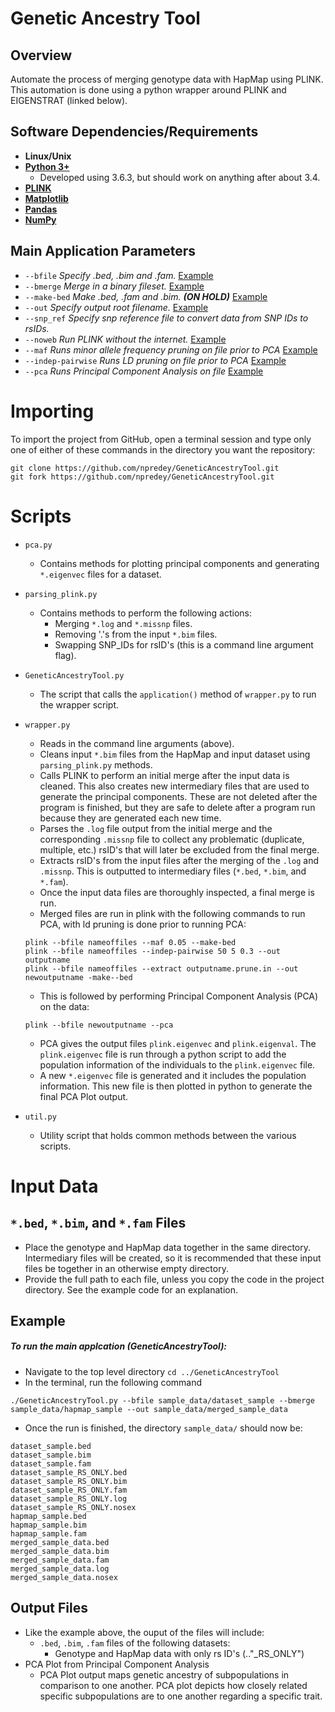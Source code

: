 # Genetic Ancestry Tool

## Overview
Automate the process of merging genotype data with HapMap using PLINK. 
This automation is done using a python wrapper around PLINK and EIGENSTRAT (linked below).

## Software Dependencies/Requirements
* **Linux/Unix**
* **[Python 3+](https://www.python.org/downloads/)**
    * Developed using 3.6.3, but should work on anything after about 3.4.
* **[PLINK](http://zzz.bwh.harvard.edu/plink/)**
* **[Matplotlib](https://matplotlib.org/)**
* **[Pandas](https://pandas.pydata.org/)**
* **[NumPy](http://www.numpy.org/)**


## Main Application Parameters
* `--bfile` _Specify .bed, .bim and .fam._ [Example](http://zzz.bwh.harvard.edu/plink/data.shtml#bed)
* `--bmerge` _Merge in a binary fileset._ [Example](http://zzz.bwh.harvard.edu/plink/dataman.shtml#bmerge)
* `--make-bed` _Make .bed, .fam and .bim. **(ON HOLD)**_ [Example](http://zzz.bwh.harvard.edu/plink/data.shtml#bed)
* `--out` _Specify output root filename._ [Example](http://zzz.bwh.harvard.edu/plink/data.shtml#plink)
* `--snp_ref` _Specify snp reference file to convert data from SNP IDs to rsIDs._
* `--noweb` _Run PLINK without the internet._ [Example](http://zzz.bwh.harvard.edu/plink/binary.shtml)
* `--maf` _Runs minor allele frequency pruning on file prior to PCA_ [Example](http://zzz.bwh.harvard.edu/plink/thresh.shtml)
* `--indep-pairwise` _Runs LD pruning on file prior to PCA_ [Example](http://zzz.bwh.harvard.edu/plink/summary.shtml)
* `--pca` _Runs Principal Component Analysis on file_ [Example](https://www.cog-genomics.org/plink/1.9/strat)

# Importing 
To import the project from GitHub, open a terminal session and type only one of either of these commands in the 
directory you want the repository:
~~~
git clone https://github.com/npredey/GeneticAncestryTool.git
git fork https://github.com/npredey/GeneticAncestryTool.git
~~~

# Scripts 
* `pca.py`
    * Contains methods for plotting principal components and generating `*.eigenvec` files for a dataset.
* `parsing_plink.py`
    * Contains methods to perform the following actions:
        * Merging `*.log` and `*.missnp` files.
        * Removing '.'s from the input `*.bim` files.
        * Swapping SNP_IDs for rsID's (this is a command line argument flag).
* `GeneticAncestryTool.py`
    * The script that calls the `application()` method of `wrapper.py` to run the wrapper script.
* `wrapper.py`
    * Reads in the command line arguments (above).
    * Cleans input `*.bim` files from the HapMap and input dataset using `parsing_plink.py` methods.
    * Calls PLINK to perform an initial merge after the input data is cleaned. This also creates new intermediary 
    files that are used to generate the principal components. These are not deleted after the program is finished, 
    but they are safe to delete after a program run because they are generated each new time.
    * Parses the `.log` file output from the initial merge and the corresponding `.missnp` file to collect any 
    problematic (duplicate, multiple, etc.) rsID's that will later be excluded from the final merge. 
    * Extracts rsID's from the input files after the merging of the `.log` and `.missnp`. This is outputted to 
    intermediary files (`*.bed`, `*.bim`, and `*.fam`).
    * Once the input data files are thoroughly inspected, a final merge is run.
    * Merged files are run in plink with the following commands to run PCA, with ld pruning is done prior to running 
    PCA:
    ~~~
    plink --bfile nameoffiles --maf 0.05 --make-bed 
    plink --bfile nameoffiles --indep-pairwise 50 5 0.3 --out outputname
    plink --bfile nameoffiles --extract outputname.prune.in --out newoutputname -make--bed 
    ~~~
    * This is followed by performing Principal Component Analysis (PCA) on the data:
    ~~~
    plink --bfile newoutputname --pca
    ~~~
    * PCA gives the output files `plink.eigenvec` and `plink.eigenval`. The `plink.eigenvec` file is run through a python 
    script to add the population information of the individuals to the `plink.eigenvec` file. 
    * A new `*.eigenvec` file is generated and it includes the population information. This new file is then plotted in 
    python to generate the final PCA Plot output. 
    
* `util.py`
    * Utility script that holds common methods between the various scripts.

# Input Data
## `*.bed`, `*.bim`, and `*.fam` Files
* Place the genotype and HapMap data together in the same directory. Intermediary files will be created, so it is 
recommended that these input files be together in an otherwise empty directory.
* Provide the full path to each file, unless you copy the code in the project directory. See the example code for an 
explanation.

## Example
##### To run the main applcation (GeneticAncestryTool):
* Navigate to the top level directory `cd ../GeneticAncestryTool`
* In the terminal, run the following command
~~~
./GeneticAncestryTool.py --bfile sample_data/dataset_sample --bmerge sample_data/hapmap_sample --out sample_data/merged_sample_data
~~~
* Once the run is finished, the directory `sample_data/` should now be:
~~~
dataset_sample.bed
dataset_sample.bim
dataset_sample.fam
dataset_sample_RS_ONLY.bed
dataset_sample_RS_ONLY.bim
dataset_sample_RS_ONLY.fam
dataset_sample_RS_ONLY.log
dataset_sample_RS_ONLY.nosex
hapmap_sample.bed
hapmap_sample.bim
hapmap_sample.fam
merged_sample_data.bed
merged_sample_data.bim
merged_sample_data.fam
merged_sample_data.log
merged_sample_data.nosex
~~~

## Output Files
* Like the example above, the ouput of the files will include:
    * `.bed`, `.bim`, `.fam` files of the following datasets:
        * Genotype and HapMap data with only rs ID's (.."_RS_ONLY")
* PCA Plot from Principal Component Analysis 
    * PCA Plot output maps genetic ancestry of subpopulations in comparison to one another. PCA plot depicts how closely related specific subpopulations are to one another regarding a specific trait. 



